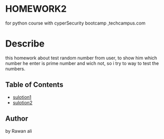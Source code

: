 # HOMEWORK2

for python course with cyperSecurity bootcamp ,techcampus.com

# Describe 

this homework about test random number from user, to show him which number he enter is prime number and wich not, so i try to way to test the numbers.  

## Table of Contents

* [sulotion1](#HW-DAY2-1)
* [sulotion2](#HW-DAY2-2)


## Author

by Rawan ali 

